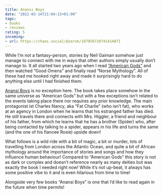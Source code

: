 ```yaml
---
title: Anansi Boys
date: "2022-03-14T21:04:15+01:00"
tags:
- books
- reviews
rating: 5
incoming:
- url: https://chaos.social/@zerok/107956710741414071
---
```


While I’m not a fantasy-person, stories by Neil Gaiman somehow just manage to connect with me in ways that other authors simply usually don’t manage to. It all started two years ago when I read [“American Gods”](https://en.wikipedia.org/wiki/American_Gods) and then watched “Good Omens” and finally read “Norse Mythology”. All of these had me hooked right away and made it surprisingly hard to do anything else until I had finished them. 

[Anansi Boys](https://en.wikipedia.org/wiki/Anansi_Boys) is no exception here. The book takes place somehow in the same universe as “American Gods” but with a few exceptions isn’t related to the events taking place there nor requires any prior knowledge. The main protagonist ist Charles Nancy, aka “Fat Charlie” (who isn’t fat), who works at an agency in London when he learns that his estranged father has died. He still travels there and connects with Mrs. Higgler, a friend and neighbour of his father, from which he learns that he has a brother (Spider) who, after being contacted by talking to a spider, appears in his life and turns the same (and the one of his fiancee Rosie) upside down!

What follows is a wild ride with a bit of magic, a bit or murder, lots of travelling from London across the Atlantic Ocean, and quite a bit of African mythology around the importance of stories and songs and how they influence human behaviour! Compared to “American Gods” this story is not as dark or complex and doesn’t reference nearly as many deities but was exactly the book I needed right now! While it’s not up-beat, it always has some positive vibe to it and is even hilarious from time to time!

Alongside very few books “Anansi Boys” is one that I’d like to read again in the future when time permits!

